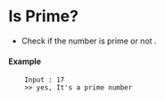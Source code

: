 # Is Prime?

- Check if the number is prime or not .
#### Example
```
    Input : 17
    >> yes, It's a prime number
```